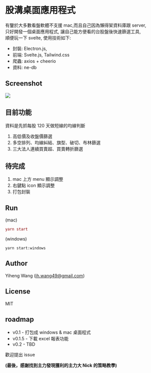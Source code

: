# 股溝桌面應用程式

有鑒於大多數看盤軟體不支援 mac,而且自己因為懶得架資料庫跟 server,  
只好開發一個桌面應用程式, 讓自己能方便看的台股盤後快速篩選工具,  
順便玩一下 svelte, 使用技術如下:

-   封裝: Electron.js,
-   前端: Svelte.js, Tailwind.css
-   爬蟲: axios + cheerio
-   資料: ne-db

## Screenshot

![](https://i.imgur.com/d7M3nNn.jpg)

## 目前功能

資料是先抓每股 120 天做短線的均線判斷

1. 高低價及收盤價篩選
2. 多空排列、均線糾結、旗型、破切、布林篩選
3. 三大法人連續買賣超、買賣轉折篩選

## 待完成

1. mac 上方 menu 顯示調整
2. 右鍵點 icon 顯示調整
3. 打包封裝

## Run

(mac)

```mac
yarn start
```

(windows)

```windows
yarn start:windows
```

## Author

Yiheng Wang (ih.wang49@gmail.com)

## License

MIT

## roadmap

-   v0.1 - 打包成 windows & mac 桌面程式
-   v0.1.5 - 下載 excel 報表功能
-   v0.2 - TBD

歡迎提出 issue

**(最後，感謝找到主力發現獲利的主力大 Nick 的策略教學)**
